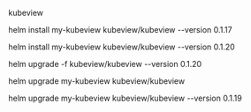 kubeview

helm install my-kubeview kubeview/kubeview --version 0.1.17


helm install my-kubeview kubeview/kubeview --version 0.1.20

helm upgrade -f kubeview/kubeview --version 0.1.20

 helm upgrade my-kubeview kubeview/kubeview

  helm upgrade my-kubeview kubeview/kubeview  --version 0.1.19

